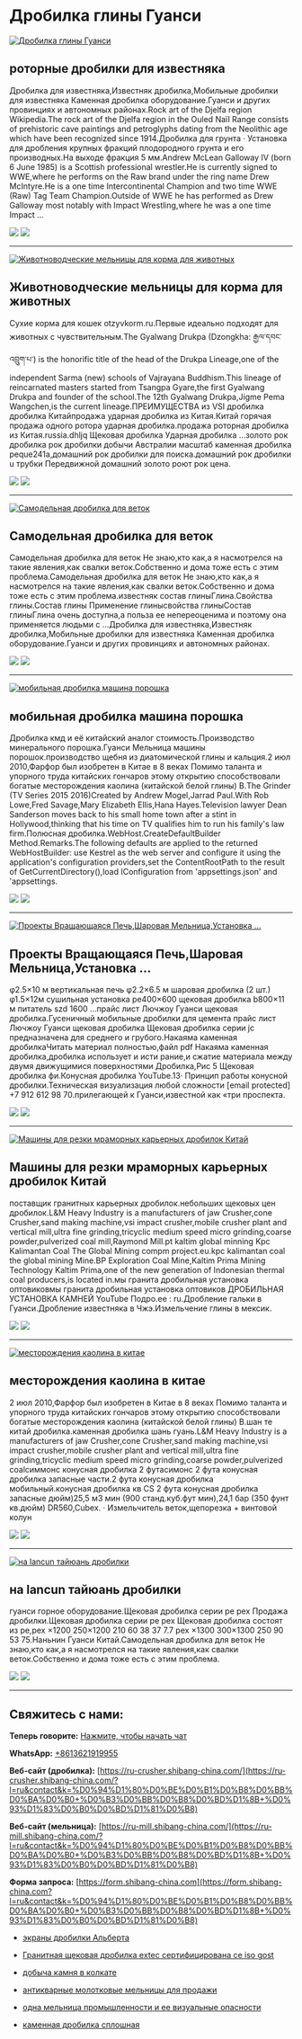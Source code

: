 # Дробилка глины Гуанси

<a href="https://swt.shibang-china.com/?l=ru&img&k=%D0%94%D1%80%D0%BE%D0%B1%D0%B8%D0%BB%D0%BA%D0%B0+%D0%B3%D0%BB%D0%B8%D0%BD%D1%8B+%D0%93%D1%83%D0%B0%D0%BD%D1%81%D0%B8" target="_blank">![Дробилка глины Гуанси](http://static.shibang-china.com/all-800x300/162.jpg)</a>

## роторные дробилки для известняка
Дробилка для известняка,Известняк дробилка,Мобильные дробилки для известняка Каменная дробилка оборудование.Гуанси и других провинциях и автономных районах.Rock art of the Djelfa region Wikipedia.The rock art of the Djelfa region in the Ouled Na&#239;l Range consists of prehistoric cave paintings and petroglyphs dating from the Neolithic age which have been recognized since 1914.Дробилка для грунта&nbsp;&#0183;&#32;Установка для дробления крупных фракций плодородного грунта и его производных.На выходе фракция 5 мм.Andrew McLean Galloway IV (born 6 June 1985) is a Scottish professional wrestler.He is currently signed to WWE,where he performs on the Raw brand under the ring name Drew McIntyre.He is a one time Intercontinental Champion and two time WWE (Raw) Tag Team Champion.Outside of WWE he has performed as Drew Galloway most notably with Impact Wrestling,where he was a one time Impact …


<a href="https://whatsapp.shibangsoft.com/WhatsApp.php" target="_blank" title="WhatsApp">![](http://static.shibang-china.com/icon/whatsapp.png)</a> <a href="https://swt.shibang-china.com/?l=ru&icon&k=%D0%94%D1%80%D0%BE%D0%B1%D0%B8%D0%BB%D0%BA%D0%B0+%D0%B3%D0%BB%D0%B8%D0%BD%D1%8B+%D0%93%D1%83%D0%B0%D0%BD%D1%81%D0%B8" target="_blank">![](http://static.shibang-china.com/icon/chat-ru.png)</a>

---

<a href="https://swt.shibang-china.com/?l=ru&img&k=%D0%94%D1%80%D0%BE%D0%B1%D0%B8%D0%BB%D0%BA%D0%B0+%D0%B3%D0%BB%D0%B8%D0%BD%D1%8B+%D0%93%D1%83%D0%B0%D0%BD%D1%81%D0%B8" target="_blank">![Животноводческие мельницы для корма для животных](http://static.shibang-china.com/all-800x300/894.jpg)</a>

## Животноводческие мельницы для корма для животных
Сухие корма для кошек otzyvkorm.ru.Первые идеально подходят для животных с чувствительным.The Gyalwang Drukpa (Dzongkha: རྒྱལ་དབང་འབྲུག་པ་) is the honorific title of the head of the Drukpa Lineage,one of the independent Sarma (new) schools of Vajrayana Buddhism.This lineage of reincarnated masters started from Tsangpa Gyare,the first Gyalwang Drukpa and founder of the school.The 12th Gyalwang Drukpa,Jigme Pema Wangchen,is the current lineage.ПРЕИМУЩЕСТВА из VSI дробилка дробилка Китайпродажа ударная дробилка из Китая.Китай горячая продажа одного ротора ударная дробилка.продажа роторная дробилка из Китая.russia.dhljq Щековая дробилка Ударная дробилка …золото рок дробилка рок дробилки добычи Австралии масштаб каменная дробилка peque241a,домашний рок дробилки для поиска.домашний рок дробилки u трубки Передвижной домашний золото роют рок цена.


<a href="https://whatsapp.shibangsoft.com/WhatsApp.php" target="_blank" title="WhatsApp">![](http://static.shibang-china.com/icon/whatsapp.png)</a> <a href="https://swt.shibang-china.com/?l=ru&icon&k=%D0%94%D1%80%D0%BE%D0%B1%D0%B8%D0%BB%D0%BA%D0%B0+%D0%B3%D0%BB%D0%B8%D0%BD%D1%8B+%D0%93%D1%83%D0%B0%D0%BD%D1%81%D0%B8" target="_blank">![](http://static.shibang-china.com/icon/chat-ru.png)</a>

---

<a href="https://swt.shibang-china.com/?l=ru&img&k=%D0%94%D1%80%D0%BE%D0%B1%D0%B8%D0%BB%D0%BA%D0%B0+%D0%B3%D0%BB%D0%B8%D0%BD%D1%8B+%D0%93%D1%83%D0%B0%D0%BD%D1%81%D0%B8" target="_blank">![Самодельная дробилка для веток](http://static.shibang-china.com/all-800x300/650.jpg)</a>

## Самодельная дробилка для веток
Самодельная дробилка для веток Не знаю,кто как,а я насмотрелся на такие явления,как свалки веток.Собственно и дома тоже есть с этим проблема.Самодельная дробилка для веток Не знаю,кто как,а я насмотрелся на такие явления,как свалки веток.Собственно и дома тоже есть с этим проблема.известняк состав глиныГлина.Свойства глины.Состав глины Применение глинысвойства глиныСостав глиныГлина очень доступна,а польза ее непереоценима и поэтому она применяется людьми с …Дробилка для известняка,Известняк дробилка,Мобильные дробилки для известняка Каменная дробилка оборудование.Гуанси и других провинциях и автономных районах.


<a href="https://whatsapp.shibangsoft.com/WhatsApp.php" target="_blank" title="WhatsApp">![](http://static.shibang-china.com/icon/whatsapp.png)</a> <a href="https://swt.shibang-china.com/?l=ru&icon&k=%D0%94%D1%80%D0%BE%D0%B1%D0%B8%D0%BB%D0%BA%D0%B0+%D0%B3%D0%BB%D0%B8%D0%BD%D1%8B+%D0%93%D1%83%D0%B0%D0%BD%D1%81%D0%B8" target="_blank">![](http://static.shibang-china.com/icon/chat-ru.png)</a>

---

<a href="https://swt.shibang-china.com/?l=ru&img&k=%D0%94%D1%80%D0%BE%D0%B1%D0%B8%D0%BB%D0%BA%D0%B0+%D0%B3%D0%BB%D0%B8%D0%BD%D1%8B+%D0%93%D1%83%D0%B0%D0%BD%D1%81%D0%B8" target="_blank">![мобильная дробилка машина порошка](http://static.shibang-china.com/all-800x300/630.jpg)</a>

## мобильная дробилка машина порошка
Дробилка кмд и её китайский аналог стоимость.Производство минерального порошка.Гуанси Мельница машины порошок.производство щебня из диатомической глины и кальция.2 июл 2010,Фарфор был изобретен в Китае в 8 веках Помимо таланта и упорного труда китайских гончаров этому открытию способствовали богатые месторождения каолина (китайской белой глины) В.The Grinder (TV Series 2015 2016)Created by Andrew Mogel,Jarrad Paul.With Rob Lowe,Fred Savage,Mary Elizabeth Ellis,Hana Hayes.Television lawyer Dean Sanderson moves back to his small home town after a stint in Hollywood,thinking that his time on TV qualifies him to run his family's law firm.Полюсная дробилка.WebHost.CreateDefaultBuilder Method.Remarks.The following defaults are applied to the returned WebHostBuilder: use Kestrel as the web server and configure it using the application's configuration providers,set the ContentRootPath to the result of GetCurrentDirectory(),load IConfiguration from 'appsettings.json' and 'appsettings.


<a href="https://whatsapp.shibangsoft.com/WhatsApp.php" target="_blank" title="WhatsApp">![](http://static.shibang-china.com/icon/whatsapp.png)</a> <a href="https://swt.shibang-china.com/?l=ru&icon&k=%D0%94%D1%80%D0%BE%D0%B1%D0%B8%D0%BB%D0%BA%D0%B0+%D0%B3%D0%BB%D0%B8%D0%BD%D1%8B+%D0%93%D1%83%D0%B0%D0%BD%D1%81%D0%B8" target="_blank">![](http://static.shibang-china.com/icon/chat-ru.png)</a>

---

<a href="https://swt.shibang-china.com/?l=ru&img&k=%D0%94%D1%80%D0%BE%D0%B1%D0%B8%D0%BB%D0%BA%D0%B0+%D0%B3%D0%BB%D0%B8%D0%BD%D1%8B+%D0%93%D1%83%D0%B0%D0%BD%D1%81%D0%B8" target="_blank">![Проекты Вращающаяся Печь,Шаровая Мельница,Установка …](http://static.shibang-china.com/all-800x300/38.jpg)</a>

## Проекты Вращающаяся Печь,Шаровая Мельница,Установка …
φ2.5&#215;10 м вертикальная печь φ2.2&#215;6.5 м шаровая дробилка (2 шт.) φ1.5&#215;12м сушильная установка pe400&#215;600 щековая дробилка b800&#215;11 м питатель szd 1600 …прайс лист Лючжоу Гуанси щековая дробилка.Гусеничный мобильные дробилки для цемента прайс лист Лючжоу Гуанси щековая дробилка Щековая дробилка серии jc предназначена для среднего и грубого.Накаяма каменная дробилкаЧитать материал полностью,файл pdf Накаяма каменная дробилка,дробилка использует и исти рание,и сжатие материала между двумя движущимися поверхностями Дробилка,Рис 5 Щековая дробилка фи.Конусная дробилка YouTube.13&#183; Принцип работы конусной дробилки.Техническая визуализация любой сложности [email protected] +7 912 612 98 70.прилегающей к Гуанси,известной как &#171;три проспекта.


<a href="https://whatsapp.shibangsoft.com/WhatsApp.php" target="_blank" title="WhatsApp">![](http://static.shibang-china.com/icon/whatsapp.png)</a> <a href="https://swt.shibang-china.com/?l=ru&icon&k=%D0%94%D1%80%D0%BE%D0%B1%D0%B8%D0%BB%D0%BA%D0%B0+%D0%B3%D0%BB%D0%B8%D0%BD%D1%8B+%D0%93%D1%83%D0%B0%D0%BD%D1%81%D0%B8" target="_blank">![](http://static.shibang-china.com/icon/chat-ru.png)</a>

---

<a href="https://swt.shibang-china.com/?l=ru&img&k=%D0%94%D1%80%D0%BE%D0%B1%D0%B8%D0%BB%D0%BA%D0%B0+%D0%B3%D0%BB%D0%B8%D0%BD%D1%8B+%D0%93%D1%83%D0%B0%D0%BD%D1%81%D0%B8" target="_blank">![Машины для резки мраморных карьерных дробилок Китай](http://static.shibang-china.com/all-800x300/953.jpg)</a>

## Машины для резки мраморных карьерных дробилок Китай
поставщик гранитных карьерных дробилок.небольших щековых цен дробилок.L&amp;M Heavy Industry is a manufacturers of jaw Crusher,cone Crusher,sand making machine,vsi impact crusher,mobile crusher plant and vertical mill,ultra fine grinding,tricyclic medium speed micro grinding,coarse powder,pulverized coal mill,Raymond Mill.pt kaltim global minning Kpc Kalimantan Coal The Global Mining compm project.eu.kpc kalimantan coal the global mining Mine.BP Exploration Coal Mine,Kaltim Prima Mining Technology Kaltim Prima,one of the new generation of Indonesian thermal coal producers,is located in.мы гранита дробильная установка оптовиковмы гранита дробильная установка оптовиков ДРОБИЛЬНАЯ УСТАНОВКА КАМНЕЙ YouTube Подро.ее : ru.Дробление гальки в Гуанси.Дробление известняка в Чжэ.Измельчение глины в мексик.


<a href="https://whatsapp.shibangsoft.com/WhatsApp.php" target="_blank" title="WhatsApp">![](http://static.shibang-china.com/icon/whatsapp.png)</a> <a href="https://swt.shibang-china.com/?l=ru&icon&k=%D0%94%D1%80%D0%BE%D0%B1%D0%B8%D0%BB%D0%BA%D0%B0+%D0%B3%D0%BB%D0%B8%D0%BD%D1%8B+%D0%93%D1%83%D0%B0%D0%BD%D1%81%D0%B8" target="_blank">![](http://static.shibang-china.com/icon/chat-ru.png)</a>

---

<a href="https://swt.shibang-china.com/?l=ru&img&k=%D0%94%D1%80%D0%BE%D0%B1%D0%B8%D0%BB%D0%BA%D0%B0+%D0%B3%D0%BB%D0%B8%D0%BD%D1%8B+%D0%93%D1%83%D0%B0%D0%BD%D1%81%D0%B8" target="_blank">![месторождения каолина в китае](http://static.shibang-china.com/all-800x300/851.jpg)</a>

## месторождения каолина в китае
2 июл 2010,Фарфор был изобретен в Китае в 8 веках Помимо таланта и упорного труда китайских гончаров этому открытию способствовали богатые месторождения каолина (китайской белой глины) В.шан те китай дробилка.каменная дробилка шань гуань.L&amp;M Heavy Industry is a manufacturers of jaw Crusher,cone Crusher,sand making machine,vsi impact crusher,mobile crusher plant and vertical mill,ultra fine grinding,tricyclic medium speed micro grinding,coarse powder,pulverized coalсиммонс конусная дробилка 2 футасимонс 2 фута конусная дробилка запасные части.2 фута конусная дробилка мобильный.конусная дробилка кв CS 2 фута конусная дробилка запасные дюйм)25,5 м3 мин (900 станд.куб.фут мин),24,1 бар (350 фунт кв.дюйм) DR560,Cubex.&nbsp;&#0183;&#32;Измельчитель веток,щепорезка + винтовой колун


<a href="https://whatsapp.shibangsoft.com/WhatsApp.php" target="_blank" title="WhatsApp">![](http://static.shibang-china.com/icon/whatsapp.png)</a> <a href="https://swt.shibang-china.com/?l=ru&icon&k=%D0%94%D1%80%D0%BE%D0%B1%D0%B8%D0%BB%D0%BA%D0%B0+%D0%B3%D0%BB%D0%B8%D0%BD%D1%8B+%D0%93%D1%83%D0%B0%D0%BD%D1%81%D0%B8" target="_blank">![](http://static.shibang-china.com/icon/chat-ru.png)</a>

---

<a href="https://swt.shibang-china.com/?l=ru&img&k=%D0%94%D1%80%D0%BE%D0%B1%D0%B8%D0%BB%D0%BA%D0%B0+%D0%B3%D0%BB%D0%B8%D0%BD%D1%8B+%D0%93%D1%83%D0%B0%D0%BD%D1%81%D0%B8" target="_blank">![на lancun тайюань дробилки](http://static.shibang-china.com/all-800x300/1315.jpg)</a>

## на lancun тайюань дробилки
гуанси горное оборудование.Щековая дробилка серии pe pex Продажа дробилки.Щековая дробилка серии pe pex Щековая дробилка состоят из pe,pex &#215;1200 250&#215;1200 210 60 38 37 7.7 pex &#215;1300 300&#215;1300 250 90 53 75.Наньнин Гуанси Китай.Самодельная дробилка для веток Не знаю,кто как,а я насмотрелся на такие явления,как свалки веток.Собственно и дома тоже есть с этим проблема.

<a href="https://whatsapp.shibangsoft.com/WhatsApp.php" target="_blank" title="WhatsApp">![](http://static.shibang-china.com/icon/whatsapp.png)</a> <a href="https://swt.shibang-china.com/?l=ru&icon&k=%D0%94%D1%80%D0%BE%D0%B1%D0%B8%D0%BB%D0%BA%D0%B0+%D0%B3%D0%BB%D0%B8%D0%BD%D1%8B+%D0%93%D1%83%D0%B0%D0%BD%D1%81%D0%B8" target="_blank">![](http://static.shibang-china.com/icon/chat-ru.png)</a>

---
## Свяжитесь с нами:

**Теперь говорите:** [Нажмите, чтобы начать чат](https://swt.shibang-china.com?l=ru&contact&k=%D0%94%D1%80%D0%BE%D0%B1%D0%B8%D0%BB%D0%BA%D0%B0+%D0%B3%D0%BB%D0%B8%D0%BD%D1%8B+%D0%93%D1%83%D0%B0%D0%BD%D1%81%D0%B8)

**WhatsApp:**  [+8613621919955](https://whatsapp.shibangsoft.com/WhatsApp.php)

**Веб-сайт (дробилка):** [https://ru-crusher.shibang-china.com/](https://ru-crusher.shibang-china.com/?l=ru&contact&k=%D0%94%D1%80%D0%BE%D0%B1%D0%B8%D0%BB%D0%BA%D0%B0+%D0%B3%D0%BB%D0%B8%D0%BD%D1%8B+%D0%93%D1%83%D0%B0%D0%BD%D1%81%D0%B8)

**Веб-сайт (мельница):** [https://ru-mill.shibang-china.com/](https://ru-mill.shibang-china.com/?l=ru&contact&k=%D0%94%D1%80%D0%BE%D0%B1%D0%B8%D0%BB%D0%BA%D0%B0+%D0%B3%D0%BB%D0%B8%D0%BD%D1%8B+%D0%93%D1%83%D0%B0%D0%BD%D1%81%D0%B8)

**Форма запроса:** [https://form.shibang-china.com](https://form.shibang-china.com?l=ru&contact&k=%D0%94%D1%80%D0%BE%D0%B1%D0%B8%D0%BB%D0%BA%D0%B0+%D0%B3%D0%BB%D0%B8%D0%BD%D1%8B+%D0%93%D1%83%D0%B0%D0%BD%D1%81%D0%B8)

* [экраны дробилки Альберта](../122/%D1%8D%D0%BA%D1%80%D0%B0%D0%BD%D1%8B%20%D0%B4%D1%80%D0%BE%D0%B1%D0%B8%D0%BB%D0%BA%D0%B8%20%D0%90%D0%BB%D1%8C%D0%B1%D0%B5%D1%80%D1%82%D0%B0.md)

* [Гранитная щековая дробилка extec сертифицирована ce iso gost](../123/%D0%93%D1%80%D0%B0%D0%BD%D0%B8%D1%82%D0%BD%D0%B0%D1%8F%20%D1%89%D0%B5%D0%BA%D0%BE%D0%B2%D0%B0%D1%8F%20%D0%B4%D1%80%D0%BE%D0%B1%D0%B8%D0%BB%D0%BA%D0%B0%20extec%20%D1%81%D0%B5%D1%80%D1%82%D0%B8%D1%84%D0%B8%D1%86%D0%B8%D1%80%D0%BE%D0%B2%D0%B0%D0%BD%D0%B0%20ce%20iso%20gost.md)

* [добыча камня в колкате](../123/%D0%B4%D0%BE%D0%B1%D1%8B%D1%87%D0%B0%20%D0%BA%D0%B0%D0%BC%D0%BD%D1%8F%20%D0%B2%20%D0%BA%D0%BE%D0%BB%D0%BA%D0%B0%D1%82%D0%B5.md)

* [антикварные молотковые мельницы для продажи](../123/%D0%B0%D0%BD%D1%82%D0%B8%D0%BA%D0%B2%D0%B0%D1%80%D0%BD%D1%8B%D0%B5%20%D0%BC%D0%BE%D0%BB%D0%BE%D1%82%D0%BA%D0%BE%D0%B2%D1%8B%D0%B5%20%D0%BC%D0%B5%D0%BB%D1%8C%D0%BD%D0%B8%D1%86%D1%8B%20%D0%B4%D0%BB%D1%8F%20%D0%BF%D1%80%D0%BE%D0%B4%D0%B0%D0%B6%D0%B8.md)

* [одна мельница промышленности и ее визуальные опасности](../123/%D0%BE%D0%B4%D0%BD%D0%B0%20%D0%BC%D0%B5%D0%BB%D1%8C%D0%BD%D0%B8%D1%86%D0%B0%20%D0%BF%D1%80%D0%BE%D0%BC%D1%8B%D1%88%D0%BB%D0%B5%D0%BD%D0%BD%D0%BE%D1%81%D1%82%D0%B8%20%D0%B8%20%D0%B5%D0%B5%20%D0%B2%D0%B8%D0%B7%D1%83%D0%B0%D0%BB%D1%8C%D0%BD%D1%8B%D0%B5%20%D0%BE%D0%BF%D0%B0%D1%81%D0%BD%D0%BE%D1%81%D1%82%D0%B8.md)

* [каменная дробилка сплошная](../123/%D0%BA%D0%B0%D0%BC%D0%B5%D0%BD%D0%BD%D0%B0%D1%8F%20%D0%B4%D1%80%D0%BE%D0%B1%D0%B8%D0%BB%D0%BA%D0%B0%20%D1%81%D0%BF%D0%BB%D0%BE%D1%88%D0%BD%D0%B0%D1%8F.md)